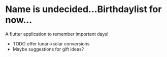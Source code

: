 # Name is undecided...Birthdaylist for now...

A flutter application to remember important days!
 * TODO offer lunar->solar conversions
 * Maybe suggestions for gift ideas?
